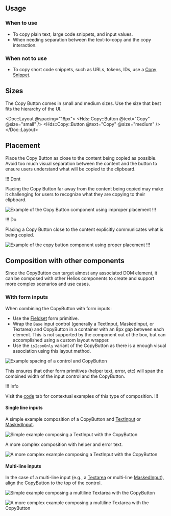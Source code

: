 ## Usage

### When to use

- To copy plain text, large code snippets, and input values.
- When needing separation between the text-to-copy and the copy interaction.

### When not to use

- To copy short code snippets, such as URLs, tokens, IDs, use a [Copy Snippet](/components/copy/snippet).

## Sizes

The Copy Button comes in small and medium sizes. Use the size that best fits the hierarchy of the UI.

<Doc::Layout @spacing="16px">
  <Hds::Copy::Button @text="Copy" @size="small" />
  <Hds::Copy::Button @text="Copy" @size="medium" />
</Doc::Layout>

## Placement

Place the Copy Button as close to the content being copied as possible. Avoid too much visual separation between the content and the button to ensure users understand what will be copied to the clipboard.

!!! Dont

Placing the Copy Button far away from the content being copied may make it challenging for users to recognize what they are copying to their clipboard.

![Example of the Copy Button component using improper placement](/assets/components/copy/copy-button-placement-dont.png)
!!!

!!! Do

Placing a Copy Button close to the content explicitly communicates what is being copied.

![Example of the copy button component using proper placement](/assets/components/copy/copy-button-placement-do.png)
!!!

## Composition with other components

Since the CopyButton can target almost any associated DOM element, it can be composed with other Helios components to create and support more complex scenarios and use cases.

### With form inputs

When combining the CopyButton with form inputs:

- Use the [Fieldset](/components/form/primitives?tab=code#formfieldset) form primitive.
- Wrap the `Base` input control (generally a TextInput, MaskedInput, or Textarea) and CopyButton in a container with an 8px gap between each element. This is not supported by the component out of the box, but can accomplished using a custom layout wrapper.
- Use the `isIconOnly` variant of the CopyButton as there is a enough visual association using this layout method.

![Example spacing of a control and CopyButton](/assets/components/copy/copy-button-composition-input-spacing.png)

This ensures that other form primitives (helper text, error, etc) will span the combined width of the input control and the CopyButton.

!!! Info

Visit the [code](/components/copy/button?tab=code#composition-with-form-inputs) tab for contextual examples of this type of composition.
!!!

#### Single line inputs

A simple example composition of a CopyButton and [TextInput](/components/form/text-input) or [MaskedInput](/components/form/masked-input).

![Simple example composing a TextInput with the CopyButton](/assets/components/copy/copy-button-composition-single-line-input-simple.png)

A more complex composition with helper and error text.

![A more complex example composing a TextInput with the CopyButton](/assets/components/copy/copy-button-composition-single-line-input-complex.png)

#### Multi-line inputs

In the case of a multi-line input (e.g., a [Textarea](/components/form/textarea) or multi-line [MaskedInput](/components/form/masked-input)), align the CopyButton to the top of the control.

![Simple example composing a multiline Textarea with the CopyButton](/assets/components/copy/copy-button-composition-multi-line-input-simple.png)

![A more complex example composing a multiline Textarea with the CopyButton](/assets/components/copy/copy-button-composition-multi-line-input-complex.png)